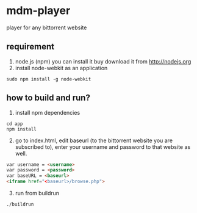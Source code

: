 # mdm-player

player for any bittorrent website

## requirement
1. node.js (npm) you can install it buy download it from http://nodejs.org
2. install node-webkit as an application
```
sudo npm install -g node-webkit
```

## how to build and run?

1. install npm dependencies
  ```
  cd app
  npm install
  ```
2. go to index.html, edit baseurl (to the bittorrent website you are subscribed to), enter your username and password to that website as well.
  ```html
  var username = <username>
  var password = <password>
  var baseURL = <baseurl>
  <iframe href="<baseurl>/browse.php">
  ```
3. run from buildrun
  ```
  ./buildrun
  ```
